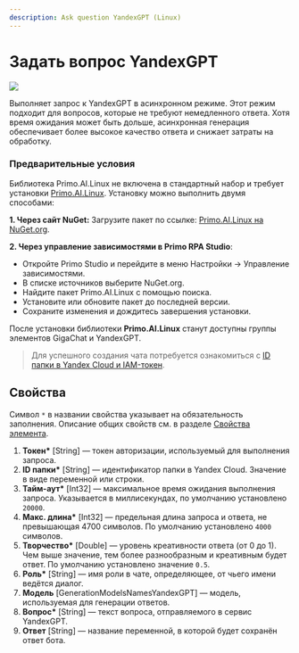 ```yaml
---
description: Ask question YandexGPT (Linux)
---
```


# Задать вопрос YandexGPT

![](<../../../../.gitbook/assets1/linux-items-extra/yandex-instruct-base.png>)

Выполняет запрос к YandexGPT в асинхронном режиме. 
Этот режим подходит для вопросов, которые не требуют немедленного ответа. Хотя время ожидания может быть дольше, асинхронная генерация обеспечивает более высокое качество ответа и снижает затраты на обработку.


### Предварительные условия

Библиотека Primo.AI.Linux не включена в стандартный набор и требует установки [Primo.AI.Linux](https://www.nuget.org/packages/Primo.AI.Linux). 
Установку можно выполнить двумя способами:

**1. Через сайт NuGet:**
   Загрузите пакет по ссылке: [Primo.AI.Linux на NuGet.org](https://www.nuget.org/packages/Primo.AI.Linux).

**2. Через управление зависимостями в Primo RPA Studio**:

   - Откройте Primo Studio и перейдите в меню Настройки → Управление зависимостями.
   - В списке источников выберите NuGet.org.
   - Найдите пакет Primo.AI.Linux с помощью поиска.
   - Установите или обновите пакет до последней версии.
   - Сохраните изменения и дождитесь завершения установки.

После установки библиотеки **Primo.AI.Linux** станут доступны группы элементов GigaChat и YandexGPT.


> Для успешного создания чата потребуется ознакомиться с [ID папки в Yandex Cloud и IAM-токен](https://docs.primo-rpa.ru/primo-rpa/primo-studio/settings/ai#yandexgpt).


## Свойства

Символ `*` в названии свойства указывает на обязательность заполнения. Описание общих свойств см. в разделе [Свойства элемента](https://docs.primo-rpa.ru/primo-rpa/primo-studio/process/elements#svoistva-elementa).

1. **Токен\*** [String] — токен авторизации, используемый для выполнения запроса.
1. **ID папки\*** [String] — идентификатор папки в Yandex Cloud. Значение в виде переменной или строки. 
1. **Тайм-аут\*** [Int32] — максимальное время ожидания выполнения запроса. Указывается в миллисекундах, по умолчанию установлено `20000`.
1. **Макс. длина\*** [Int32] — предельная длина запроса и ответа, не превышающая 4700 символов. По умолчанию установлено `4000` символов.
1. **Творчество\*** [Double] — уровень креативности ответа (от 0 до 1). Чем выше значение, тем более разнообразным и креативным будет ответ. По умолчанию установлено значение `0.5`.
1. **Роль\*** [String] — имя роли в чате, определяющее, от чьего имени ведётся диалог.
1. **Модель** [GenerationModelsNamesYandexGPT] — модель, используемая для генерации ответов.  
1. **Вопрос\*** [String] — текст вопроса, отправляемого в сервис YandexGPT. 
1. **Ответ** [String] — название переменной, в которой будет сохранён ответ бота.











